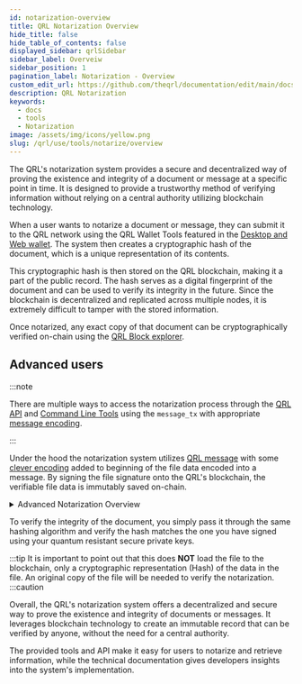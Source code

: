 ```yaml
---
id: notarization-overview
title: QRL Notarization Overview
hide_title: false
hide_table_of_contents: false
displayed_sidebar: qrlSidebar
sidebar_label: Overveiw
sidebar_position: 1
pagination_label: Notarization - Overview
custom_edit_url: https://github.com/theqrl/documentation/edit/main/docs/Use/Tools/notarize/notarization.md
description: QRL Notarization
keywords:
  - docs
  - tools
  - Notarization
image: /assets/img/icons/yellow.png
slug: /qrl/use/tools/notarize/overview
---
```



The QRL's notarization system provides a secure and decentralized way of proving the existence and integrity of a document or message at a specific point in time. It is designed to provide a trustworthy method of verifying information without relying on a central authority utilizing blockchain technology.


When a user wants to notarize a document or message, they can submit it to the QRL network using the QRL Wallet Tools featured in the [Desktop and Web wallet](../../../../qrl/use/wallet). The system then creates a cryptographic hash of the document, which is a unique representation of its contents.

This cryptographic hash is then stored on the QRL blockchain, making it a part of the public record. The hash serves as a digital fingerprint of the document and can be used to verify its integrity in the future. Since the blockchain is decentralized and replicated across multiple nodes, it is extremely difficult to tamper with the stored information.


Once notarized, any exact copy of that document can be cryptographically verified on-chain using the [QRL Block explorer](https://explorer.theqrl.org).


 ## Advanced users

:::note

There are multiple ways to access the notarization process through the [QRL API](../../../../qrl/api) and [Command Line Tools](../../../../qrl/use/node/node-cli/overview) using the `message_tx` with appropriate [message encoding](../../../../qrl/build/messages/message-tx-encoding).

:::


Under the hood the notarization system utilizes [QRL message](../../../../qrl/use/tools/messages) with some [clever encoding](../../../../qrl/build/messages/message-tx-encoding) added to beginning of the file data encoded into a message. By signing the file signature onto the QRL's blockchain, the verifiable file data is immutably saved on-chain.


<details>
  <summary>Advanced Notarization Overview</summary>
  <p>


In it's simplest form the notarization message is a [SHA-256 hash](https://en.wikipedia.org/wiki/SHA-2) of the document data with the additional `AFAFA2` hex encoding appended to the front of the file data.

:::tip QRL Notarization Structure

| Encoding | SHA256_SUM *(example)*|
| :---: | :---: |
| AFAFA2 | 74ef874a9fa69a86e091ea6dc2668047d7e102d518bebed19f8a3958f664e3da |

:::

This data is sent in a `message_tx` to the blockchain utilizing the address provided, signing and submitting with quantum resistant XMSS keys to ensure that the validity of the original document can be forever verified for authenticity.

  </p>
</details>


To verify the integrity of the document, you simply pass it through the same hashing algorithm and verify the hash matches the one you have signed using your quantum resistant secure private keys.


:::tip
It is important to point out that this does **NOT** load the file to the blockchain, only a cryptographic representation (Hash) of the data in the file. An original copy of the file will be needed to verify the notarization.
:::caution

Overall, the QRL's notarization system offers a decentralized and secure way to prove the existence and integrity of documents or messages. It leverages blockchain technology to create an immutable record that can be verified by anyone, without the need for a central authority. 

The provided tools and API make it easy for users to notarize and retrieve information, while the technical documentation gives developers insights into the system's implementation.